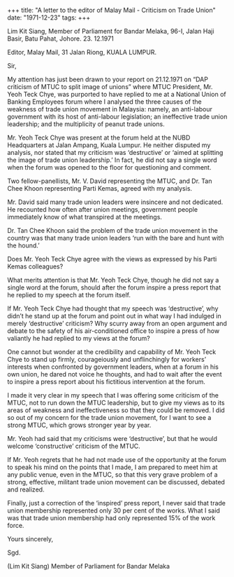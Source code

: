 +++ 
title: "A letter to the editor of Malay Mail - Criticism on Trade Union"
date: "1971-12-23"
tags:
+++

Lim Kit Siang, Member of Parliament for Bandar Melaka,
96-I, Jalan Haji Basir, 
Batu Pahat, Johore.
23. 12.1971

Editor,
Malay Mail, 
31 Jalan Riong, 
KUALA LUMPUR.

Sir, 

My attention has just been drawn to your report on 21.12.1971 on “DAP criticism of MTUC to split image of unions” where MTUC President, Mr. Yeoh Teck Chye, was purported to have replied to me at a National Union of Banking Employees forum where I analysed the three causes of the weakness of trade union movement in Malaysia: namely, an anti-labour government with its host of anti-labour legislation; an ineffective trade union leadership; and the multiplicity of peanut trade unions.</u>

Mr. Yeoh Teck Chye was present at the forum held at the NUBD Headquarters at Jalan Ampang, Kuala Lumpur. He neither disputed my analysis, nor stated that my criticism was ‘destructive’ or ‘aimed at splitting the image of trade union leadership.’ In fact, he did not say a single word when the forum was opened to the floor for questioning and comment.

Two fellow-panellists, Mr. V. David representing the MTUC, and Dr. Tan Chee Khoon representing Parti Kemas, agreed with my analysis.

Mr. David said many trade union leaders were insincere and not dedicated. He recounted how often after union meetings, government people immediately know of what transpired at the meetings.

Dr. Tan Chee Khoon said the problem of the trade union movement in the country was that many trade union leaders ‘run with the bare and hunt with the hound.’

Does Mr. Yeoh Teck Chye agree with the views as expressed by his Parti Kemas colleagues?

What merits attention is that Mr. Yeoh Teck Chye, though he did not say a single word at the forum, should after the forum inspire a press report that he replied to my speech at the forum itself.

If Mr. Yeoh Teck Chye had thought that my speech was ‘destructive’, why didn’t he stand up at the forum and point out in what way I had indulged in merely ‘destructive’ criticism? Why scurry away from an open argument and debate to the safety of his air-conditioned office to inspire a press of how valiantly he had replied to my views at the forum?

One cannot but wonder at the credibility and capability of Mr. Yeoh Teck Chye to stand up firmly, courageiously and unflinchingly for workers’ interests when confronted by government leaders, when at a forum in his own union, he dared not voice he thoughts, and had to wait after the event to inspire a press report about his fictitious intervention at the forum.

I made it very clear in my speech that I was offering some criticism of the MTUC, not to run down the MTUC leadership, but to give my views as to its areas of weakness and ineffectiveness so that they could be removed. I did so out of my concern for the trade union movement, for I want to see a strong MTUC, which grows stronger year by year.

Mr. Yeoh had said that my criticisms were ‘destructive’, but that he would welcome ‘constructive’ criticism of the MTUC.

If Mr. Yeoh regrets that he had not made use of the opportunity at the forum to speak his mind on the points that I made, I am prepared to meet him at any public venue, even in the MTUC, so that this very grave problem of a strong, effective, militant trade union movement can be discussed, debated and realized.

Finally, just a correction of the ‘inspired’ press report, I never said that trade union membership represented only 30 per cent of the works. What I said was that trade union membership had only represented 15% of the work force.

Yours sincerely,

Sgd.

(Lim Kit Siang)
Member of Parliament for
Bandar Melaka
										
 
